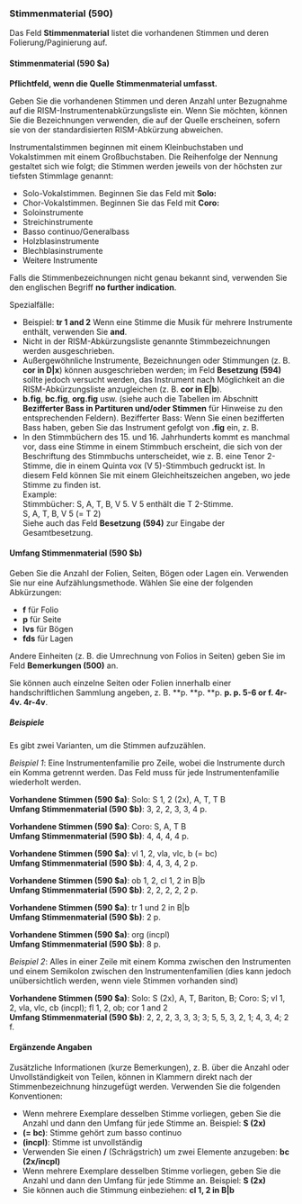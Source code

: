 ### Stimmenmaterial (590)

Das Feld **Stimmenmaterial** listet die vorhandenen Stimmen und deren Folierung/Paginierung auf.

#### Stimmenmaterial (590 $a)

**Pflichtfeld, wenn die Quelle Stimmenmaterial umfasst.**

Geben Sie die vorhandenen Stimmen und deren Anzahl unter Bezugnahme auf die RISM-Instrumentenabkürzungsliste ein. Wenn Sie möchten, können Sie die Bezeichnungen verwenden, die auf der Quelle erscheinen, sofern sie von der standardisierten RISM-Abkürzung abweichen.

Instrumentalstimmen beginnen mit einem Kleinbuchstaben und Vokalstimmen mit einem Großbuchstaben. Die Reihenfolge der Nennung gestaltet sich wie folgt; die Stimmen werden jeweils von der höchsten zur tiefsten Stimmlage genannt:

- Solo-Vokalstimmen. Beginnen Sie das Feld mit **Solo:**
- Chor-Vokalstimmen. Beginnen Sie das Feld mit **Coro:**
- Soloinstrumente
- Streichinstrumente
- Basso continuo/Generalbass
- Holzblasinstrumente
- Blechblasinstrumente
- Weitere Instrumente

Falls die Stimmenbezeichnungen nicht genau bekannt sind, verwenden Sie den englischen Begriff **no further indication**.

Spezialfälle:

- Beispiel: **tr 1 and 2** Wenn eine Stimme die Musik für mehrere Instrumente enthält, verwenden Sie **and**.
- Nicht in der RISM-Abkürzungsliste genannte Stimmbezeichnungen werden ausgeschrieben.
- Außergewöhnliche Instrumente, Bezeichnungen oder Stimmungen (z. B. **cor in D\|x**) können ausgeschrieben werden; im Feld **Besetzung (594)** sollte jedoch versucht werden, das Instrument nach Möglichkeit an die RISM-Abkürzungsliste anzugleichen (z. B. **cor in E\|b**).
- **b.fig**, **bc.fig**, **org.fig** usw. (siehe auch die Tabellen im Abschnitt **Bezifferter Bass in Partituren und/oder Stimmen** für Hinweise zu den entsprechenden Feldern). Bezifferter Bass: Wenn Sie einen bezifferten Bass haben, geben Sie das Instrument gefolgt von **.fig** ein, z. B.
- In den Stimmbüchern des 15\. und 16\. Jahrhunderts kommt es manchmal vor, dass eine Stimme in einem Stimmbuch erscheint, die sich von der Beschriftung des Stimmbuchs unterscheidet, wie z. B. eine Tenor 2-Stimme, die in einem Quinta vox (V 5)-Stimmbuch gedruckt ist. In diesem Feld können Sie mit einem Gleichheitszeichen angeben, wo jede Stimme zu finden ist.   
  Example:  
  Stimmbücher: S, A, T, B, V 5. V 5 enthält die T 2-Stimme.   
  S, A, T, B, V 5 (= T 2)  
  Siehe auch das Feld **Besetzung (594)** zur Eingabe der Gesamtbesetzung.


#### Umfang Stimmenmaterial (590 $b)

Geben Sie die Anzahl der Folien, Seiten, Bögen oder Lagen ein. Verwenden Sie nur eine Aufzählungsmethode. Wählen Sie eine der folgenden Abkürzungen:

- **f** für Folio
- **p** für Seite
- **lvs** für Bögen
- **fds** für Lagen

Andere Einheiten (z. B. die Umrechnung von Folios in Seiten) geben Sie im Feld **Bemerkungen (500)** an.

Sie können auch einzelne Seiten oder Folien innerhalb einer handschriftlichen Sammlung angeben, z. B. **p. **p. **p. **p. **p. 5-6** or **f. 4r-4v**. 4r-4v**.</p>

##### Beispiele
Es gibt zwei Varianten, um die Stimmen aufzuzählen.

*Beispiel 1*: Eine Instrumentenfamilie pro Zeile, wobei die Instrumente durch ein Komma getrennt werden. Das Feld muss für jede Instrumentenfamilie wiederholt werden.

**Vorhandene Stimmen (590 $a)**: Solo: S 1, 2 (2x), A, T, T B  
**Umfang Stimmenmaterial (590 $b)**: 3, 2, 2, 3, 3, 4 p.

**Vorhandene Stimmen (590 $a)**: Coro: S, A, T B  
**Umfang Stimmenmaterial (590 $b)**: 4, 4, 4, 4 p.

**Vorhandene Stimmen (590 $a)**: vl 1, 2, vla, vlc, b (= bc)  
**Umfang Stimmenmaterial (590 $b)**: 4, 4, 3, 4, 2 p.

**Vorhandene Stimmen (590 $a)**: ob 1, 2, cl 1, 2 in B\|b  
**Umfang Stimmenmaterial (590 $b)**: 2, 2, 2, 2, 2 p.

**Vorhandene Stimmen (590 $a)**: tr 1 und 2 in B\|b   
**Umfang Stimmenmaterial (590 $b)**: 2 p.

**Vorhandene Stimmen (590 $a)**: org (incpl)  
**Umfang Stimmenmaterial (590 $b)**: 8 p.

*Beispiel 2*: Alles in einer Zeile mit einem Komma zwischen den Instrumenten und einem Semikolon zwischen den Instrumentenfamilien (dies kann jedoch unübersichtlich werden, wenn viele Stimmen vorhanden sind)

**Vorhandene Stimmen (590 $a)**: Solo: S (2x), A, T, Bariton, B; Coro: S; vl 1, 2, vla, vlc, cb (incpl); fl 1, 2, ob; cor 1 and 2  
**Umfang Stimmenmaterial (590 $b)**: 2, 2, 2, 3, 3, 3; 3; 5, 5, 3, 2, 1; 4, 3, 4; 2 f.

#### Ergänzende Angaben

Zusätzliche Informationen (kurze Bemerkungen), z. B. über die Anzahl oder Unvollständigkeit von Teilen, können in Klammern direkt nach der Stimmenbezeichnung hinzugefügt werden. Verwenden Sie die folgenden Konventionen:

- Wenn mehrere Exemplare desselben Stimme vorliegen, geben Sie die Anzahl und dann den Umfang für jede Stimme an. Beispiel: **S (2x)**
- **(= bc)**: Stimme gehört zum basso continuo
- **(incpl)**: Stimme ist unvollständig
- Verwenden Sie einen **/** (Schrägstrich) um zwei Elemente anzugeben: **bc (2x/incpl)**
- Wenn mehrere Exemplare desselben Stimme vorliegen, geben Sie die Anzahl und dann den Umfang für jede Stimme an. Beispiel: **S (2x)**
- Sie können auch die Stimmung einbeziehen: **cl 1, 2 in B\|b**  
